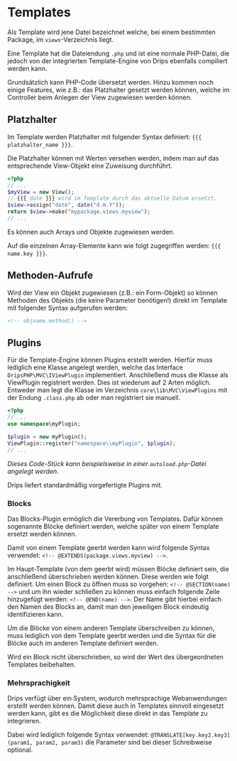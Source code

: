 # Templates

Als Template wird jene Datei bezeichnet welche, bei einem bestimmten Package, im `views`-Verzeichnis liegt.

Eine Template hat die Dateiendung `.php` und ist eine normale PHP-Datei, die jedoch von der integrierten Template-Engine von Drips ebenfalls compiliert werden kann.

Grundsätzlich kann PHP-Code übersetzt werden. Hinzu kommen noch einige Features, wie z.B.: das Platzhalter gesetzt werden können, welche im Controller beim Anlegen der View zugewiesen werden können.

## Platzhalter

Im Template werden Platzhalter mit folgender Syntax definiert: `{{{ platzhalter_name }}}`.

Die Platzhalter können mit Werten versehen werden, indem man auf das entsprechende View-Objekt eine Zuweisung durchführt.

```php
<?php
// ...
$myView = new View();
// {{{ date }}} wird im Template durch das aktuelle Datum ersetzt.
$view->assign("date", date("d.m.Y"));
return $view->make("mypackage.views.myview");
// ...
```

Es können auch Arrays und Objekte zugewiesen werden.

Auf die einzelnen Array-Elemente kann wie folgt zugegriffen werden: `{{{ name.key }}}`.

## Methoden-Aufrufe

Wird der View ein Objekt zugewiesen (z.B.: ein Form-Objekt) so können Methoden des Objekts (die keine Parameter benötigen!) direkt im Template mit folgender Syntax aufgerufen werden:

```html
<!-- objname.method() -->
```

## Plugins

Für die Template-Engine können Plugins erstellt werden. Hierfür muss lediglich eine Klasse angelegt werden, welche das Interface `DripsPHP\MVC\IViewPlugin` implementiert. Anschließend muss die Klasse als ViewPlugin registriert werden. Dies ist wiederum auf 2 Arten möglich. Entweder man legt die Klasse im Verzeichnis `core\lib\MVC\ViewPlugins` mit der Endung `.class.php` ab oder man registriert sie manuell.

```php
<?php
// ...
use namespace\myPlugin;

$plugin = new myPlugin();
ViewPlugin::register("namespace\\myPlugin", $plugin);
// ...
```

*Dieses Code-Stück kann beispielsweise in einer `autoload.php`-Datei angelegt werden*.

Drips liefert standardmäßig vorgefertigte Plugins mit.

### Blocks

Das Blocks-Plugin ermöglich die Vererbung von Templates. Dafür können sogenannte Blöcke definiert werden, welche später von einem Template ersetzt werden können.

Damit von einem Template geerbt werden kann wird folgende Syntax verwendet: `<!-- @EXTENDS(package.views.myview) -->`.

Im Haupt-Template (von dem geerbt wird) müssen Blöcke definiert sein, die anschließend überschrieben werden können. Diese werden wie folgt definiert. Um einen Block zu öffnen muss so vorgehen: `<!-- @SECTION(name) -->` und um ihn wieder schließen zu können muss einfach folgende Zeile hinzugefügt werden: `<!-- @END(name) -->`. Der Name gibt hierbei einfach den Namen des Blocks an, damit man den jeweiligen Block eindeutig identifizieren kann.

Um die Blöcke von einem anderen Template überschreiben zu können, muss lediglich von dem Template geerbt werden und die Syntax für die Blöcke auch im anderen Template definiert werden.

Wird ein Block nicht überschrieben, so wird der Wert des übergeordneten Templates beibehalten.

### Mehrsprachigkeit

Drips verfügt über ein System, wodurch mehrsprachige Webanwendungen erstellt werden können. Damit diese auch in Templates sinnvoll eingesetzt werden kann, gibt es die Möglichkeit diese direkt in das Template zu integrieren.

Dabei wird lediglich folgende Syntax verwendet:
`@TRANSLATE[key.key2.key3](param1, param2, param3)` die Parameter sind bei dieser Schreibweise optional.
